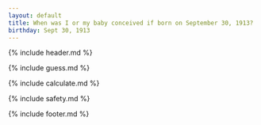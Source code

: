 ```yaml
---
layout: default
title: When was I or my baby conceived if born on September 30, 1913?
birthday: Sept 30, 1913
---
```


{% include header.md %}

{% include guess.md %}

{% include calculate.md %}

{% include safety.md %}

{% include footer.md %}



